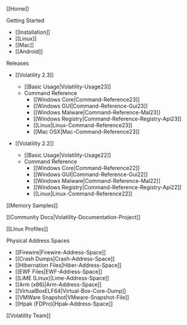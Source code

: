 [[Home]]

Getting Started
* [[Installation]]
* [[Linux]]
* [[Mac]]
* [[Android]]

Releases
* [[Volatility 2.3]]
  * [[Basic Usage|Volatility-Usage23]]
  * Command Reference
    * [[Windows Core|Command-Reference23]]
    * [[Windows GUI|Command-Reference-Gui23]]
    * [[Windows Malware|Command-Reference-Mal23]]
    * [[Windows Registry|Command-Reference-Registry-Api23]]
    * [[Linux|Linux-Command-Reference23]]
    * [[Mac OSX|Mac-Command-Reference23]]

* [[Volatility 2.2]]
  * [[Basic Usage|Volatility-Usage22]]
  * Command Reference
    * [[Windows Core|Command-Reference22]]
    * [[Windows GUI|Command-Reference-Gui22]]
    * [[Windows Malware|Command-Reference-Mal22]]
    * [[Windows Registry|Command-Reference-Registry-Api22]]
    * [[Linux|Linux-Command-Reference22]]

[[Memory Samples]]

[[Community Docs|Volatility-Documentation-Project]]

[[Linux Profiles]]

Physical Address Spaces
* [[Firewire|Firewire-Address-Space]]
* [[Crash Dumps|Crash-Address-Space]]
* [[Hibernation Files|Hiber-Address-Space]]
* [[EWF Files|EWF-Address-Space]]
* [[LiME (Linux)|Lime-Address-Space]]
* [[Arm (x86)|Arm-Address-Space]]
* [[VirtualBoxELF64|Virtual-Box-Core-Dump]]
* [[VMWare Snapshot|VMware-Snapshot-File]]
* [[Hpak (FDPro)|Hpak-Address-Space]]

[[Volatility Team]]

